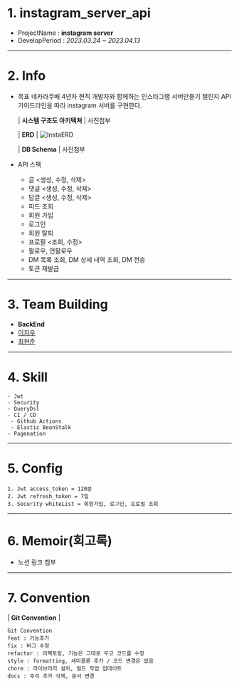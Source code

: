 <!--Header-->
# 1. instagram_server_api
- ProjectName : **instagram server**
- DevelopPeriod : *2023.03.24 ~ 2023.04.13*
---
# 2. Info
- 목표
  네카라쿠배 4년차 현직 개발자와 함께하는 인스타그램 서버만들기 챌린지
  API 가이드라인을 따라 instagram 서버를 구현한다.
  
  | **시스템 구조도 아키텍쳐** |
  사진첨부

  | **ERD** |
  ![InstaERD](https://user-images.githubusercontent.com/74723818/230729128-6da89542-5256-4356-9e91-98e2b021f0d4.PNG)

  | **DB Schema** |
  사진첨부
  
- API 스펙
  - 글 <생성, 수정, 삭제>
  - 댓글 <생성, 수정, 삭제>
  - 답글 <생성, 수정, 삭제>
  - 피드 조회
  - 회원 가입
  - 로그인
  - 회원 탈퇴
  - 프로필 <조회, 수정>
  - 팔로우, 언팔로우
  - DM 목록 조회, DM 상세 내역 조회, DM 전송
  - 토큰 재발급
---
# 3. Team Building
- **BackEnd**
 - [이지우](https://github.com/CordHouse)
 - [최현준]()
---
# 4. Skill
```text
- Jwt 
- Security
- QueryDsl
- CI / CD
 - Github Actions
 - Elastic BeanStalk
- Pagenation
```
---
# 5. Config
```text
1. Jwt access_token = 120분
2. Jwt refresh_token = 7일
3. Security whiteList = 회원가입, 로그인, 프로필 조회
```
---
# 6. Memoir(회고록)
- 노션 링크 첨부

---
# 7. Convention
| **Git Convention** |
```text
Git Convention
feat : 기능추가
fix : 버그 수정
refactor : 리팩토링, 기능은 그대로 두고 코드를 수정
style : formatting, 세미콜론 추가 / 코드 변경은 없음
chore : 라이브러리 설치, 빌드 작업 업데이트
docs : 주석 추가 삭제, 문서 변경
```
